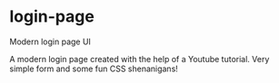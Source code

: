# login-page
Modern login page UI

A modern login page created with the help of a Youtube tutorial. Very simple form and some fun CSS shenanigans!
